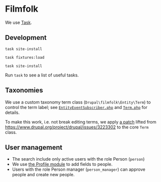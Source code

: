 # Filmfolk

We use [Task](https://taskfile.dev/).

## Development

``` shell name=site-install
task site-install
```

``` shell name=fixtures-load
task fixtures:load
```

``` shell name=site-update
task site-install
```

Run `task` to see a list of useful tasks.

## Taxonomies

We use a custom taxonomy term class (`Drupal\filmfolk\Entity\Term`) to control the term label; see
[`EntityEventSubscriber.php`](web/modules/custom/filmfolk/src/EventSubscriber/EntityEventSubscriber.php) and
[`Term.php`](web/modules/custom/filmfolk/src/Entity/Term.php) for details.

To make this work, i.e. not break editing terms, we apply [a patch](patches/drupal/core/term-name.patch) lifted from
<https://www.drupal.org/project/drupal/issues/3223302> to the core `Term` class.

## User management

* The search include only active users with the role Person (`person`)
* We use [the Profile module](https://www.drupal.org/project/profile) to add fields to people.
* Users with the role Person manager (`person_manager`) can approve people and create new people.
